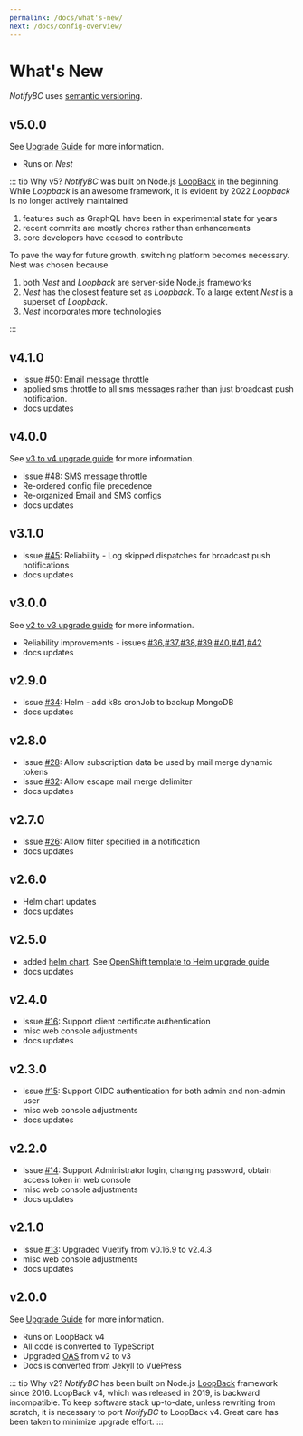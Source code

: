 ```yaml
---
permalink: /docs/what's-new/
next: /docs/config-overview/
---
```


# What's New

_NotifyBC_ uses [semantic versioning](https://semver.org/).

## v5.0.0

See [Upgrade Guide](../upgrade/#v4-to-v5) for more information.

- Runs on _Nest_

::: tip Why v5?
_NotifyBC_ was built on Node.js [LoopBack](https://loopback.io/) in the beginning. While _Loopback_ is an awesome framework, it is evident by 2022 _Loopback_ is no longer actively maintained

1. features such as GraphQL have been in experimental state for years
2. recent commits are mostly chores rather than enhancements
3. core developers have ceased to contribute

To pave the way for future growth, switching platform becomes necessary. Nest was chosen because

1. both _Nest_ and _Loopback_ are server-side Node.js frameworks
2. _Nest_ has the closest feature set as _Loopback_. To a large extent _Nest_ is a superset of _Loopback_.
3. _Nest_ incorporates more technologies

:::

## v4.1.0

- Issue [#50](https://github.com/bcgov/NotifyBC/issues/50): Email message throttle
- applied sms throttle to all sms messages rather than just broadcast push notification.
- docs updates

## v4.0.0

See [v3 to v4 upgrade guide](../upgrade/#v3-to-v4) for more information.

- Issue [#48](https://github.com/bcgov/NotifyBC/issues/48): SMS message throttle
- Re-ordered config file precedence
- Re-organized Email and SMS configs
- docs updates

## v3.1.0

- Issue [#45](https://github.com/bcgov/NotifyBC/issues/45): Reliability - Log skipped dispatches for broadcast push notifications
- docs updates

## v3.0.0

See [v2 to v3 upgrade guide](../upgrade/#v2-to-v3) for more information.

- Reliability improvements - issues [#36](https://github.com/bcgov/NotifyBC/issues/36),[#37](https://github.com/bcgov/NotifyBC/issues/37),[#38](https://github.com/bcgov/NotifyBC/issues/38),[#39](https://github.com/bcgov/NotifyBC/issues/39),[#40](https://github.com/bcgov/NotifyBC/issues/40),[#41](https://github.com/bcgov/NotifyBC/issues/41),[#42](https://github.com/bcgov/NotifyBC/issues/42)
- docs updates

## v2.9.0

- Issue [#34](https://github.com/bcgov/NotifyBC/issues/34): Helm - add k8s cronJob to backup MongoDB
- docs updates

## v2.8.0

- Issue [#28](https://github.com/bcgov/NotifyBC/issues/28): Allow subscription data be used by mail merge dynamic tokens
- Issue [#32](https://github.com/bcgov/NotifyBC/issues/32): Allow escape mail merge delimiter
- docs updates

## v2.7.0

- Issue [#26](https://github.com/bcgov/NotifyBC/issues/26): Allow filter specified in a notification
- docs updates

## v2.6.0

- Helm chart updates
- docs updates

## v2.5.0

- added [helm chart](https://github.com/bcgov/NotifyBC/tree/main/helm). See [OpenShift template to Helm upgrade guide](../miscellaneous/upgrade.md#openshift-template-to-helm)
- docs updates

## v2.4.0

- Issue [#16](https://github.com/bcgov/NotifyBC/issues/16): Support client certificate authentication
- misc web console adjustments
- docs updates

## v2.3.0

- Issue [#15](https://github.com/bcgov/NotifyBC/issues/15): Support OIDC authentication for both admin and non-admin user
- misc web console adjustments
- docs updates

## v2.2.0

- Issue [#14](https://github.com/bcgov/NotifyBC/issues/14): Support Administrator login, changing password, obtain access token in web console
- misc web console adjustments
- docs updates

## v2.1.0

- Issue [#13](https://github.com/bcgov/NotifyBC/issues/13): Upgraded Vuetify from v0.16.9 to v2.4.3
- misc web console adjustments
- docs updates

## v2.0.0

See [Upgrade Guide](../upgrade/#v1-to-v2) for more information.

- Runs on LoopBack v4
- All code is converted to TypeScript
- Upgraded [OAS](https://swagger.io/specification/) from v2 to v3
- Docs is converted from Jekyll to VuePress

::: tip Why v2?
_NotifyBC_ has been built on Node.js [LoopBack](https://loopback.io/) framework since 2016. LoopBack v4, which was released in 2019, is backward incompatible. To keep software stack up-to-date, unless rewriting from scratch, it is necessary to port _NotifyBC_ to LoopBack v4. Great care has been taken to minimize upgrade effort.
:::
